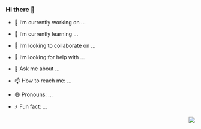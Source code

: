 ### Hi there 👋

- 🔭 I’m currently working on ...
- 🌱 I’m currently learning ...
- 👯 I’m looking to collaborate on ...
- 🤔 I’m looking for help with ...
- 💬 Ask me about ...
- 📫 How to reach me: ...
- 😄 Pronouns: ...
- ⚡ Fun fact: ... 

  <img align="right" src="https://media3.giphy.com/media/2xu5zpSV3oqKcCSZ49/giphy.gif?cid=ecf05e47bhsbogdjyxkjqjmfz6uxkdq8p58jdrqh1uu5pjan&rid=giphy.gif&ct=g"/>
